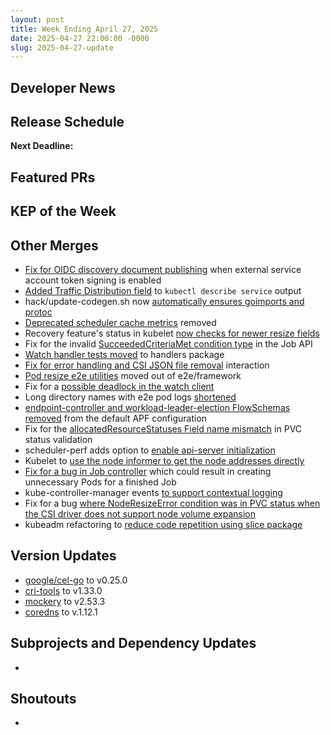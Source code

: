 ```yaml
---
layout: post
title: Week Ending April 27, 2025
date: 2025-04-27 22:00:00 -0000
slug: 2025-04-27-update
---
```


## Developer News


## Release Schedule

**Next Deadline:**


## Featured PRs


## KEP of the Week


## Other Merges

* [Fix for OIDC discovery document publishing](https://github.com/kubernetes/kubernetes/pull/131493) when external service account token signing is enabled
* [Added Traffic Distribution field](https://github.com/kubernetes/kubernetes/pull/131491) to `kubectl describe service` output
* hack/update-codegen.sh now [automatically ensures goimports and protoc](https://github.com/kubernetes/kubernetes/pull/131459)
* [Deprecated scheduler cache metrics](https://github.com/kubernetes/kubernetes/pull/131425) removed
* Recovery feature's status in kubelet [now checks for newer resize fields](https://github.com/kubernetes/kubernetes/pull/131418)
* Fix for the invalid [SucceededCriteriaMet condition type](https://github.com/kubernetes/kubernetes/pull/131333) in the Job API
* [Watch handler tests moved](https://github.com/kubernetes/kubernetes/pull/131323) to handlers package
* [Fix for error handling and CSI JSON file removal](https://github.com/kubernetes/kubernetes/pull/131311) interaction
* [Pod resize e2e utilities](https://github.com/kubernetes/kubernetes/pull/131267) moved out of e2e/framework
* Fix for a [possible deadlock in the watch client](https://github.com/kubernetes/kubernetes/pull/131266)
* Long directory names with e2e pod logs [shortened](https://github.com/kubernetes/kubernetes/pull/131217)
* [endpoint-controller and workload-leader-election FlowSchemas removed](https://github.com/kubernetes/kubernetes/pull/131215) from the default APF configuration
* Fix for the [allocatedResourceStatuses Field name mismatch](https://github.com/kubernetes/kubernetes/pull/131213) in PVC status validation
* scheduler-perf adds option to [enable api-server initialization](https://github.com/kubernetes/kubernetes/pull/131149)
* Kubelet to [use the node informer to get the node addresses directly](https://github.com/kubernetes/kubernetes/pull/130362)
* [Fix for a bug in Job controller](https://github.com/kubernetes/kubernetes/pull/130333) which could result in creating unnecessary Pods for a finished Job
* kube-controller-manager events [to support contextual logging](https://github.com/kubernetes/kubernetes/pull/128351)
* Fix for a bug [where NodeResizeError condition was in PVC status when the CSI driver does not support node volume expansion](https://github.com/kubernetes/kubernetes/pull/131495)
* kubeadm refactoring to [reduce code repetition using slice package](https://github.com/kubernetes/kubernetes/pull/131488)

## Version Updates

* [google/cel-go](https://github.com/kubernetes/kubernetes/pull/131444) to v0.25.0
* [cri-tools](https://github.com/kubernetes/kubernetes/pull/131406) to v1.33.0
* [mockery](https://github.com/kubernetes/kubernetes/pull/131242) to v2.53.3
* [coredns](https://github.com/kubernetes/kubernetes/pull/131151) to v.1.12.1

## Subprojects and Dependency Updates

*

## Shoutouts

* 